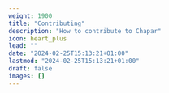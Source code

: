 ```yaml
---
weight: 1900
title: "Contributing"
description: "How to contribute to Chapar"
icon: heart_plus
lead: ""
date: "2024-02-25T15:13:21+01:00"
lastmod: "2024-02-25T15:13:21+01:00"
draft: false
images: []
---
```


